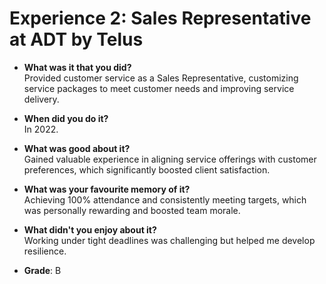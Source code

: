 # Experience 2: Sales Representative at ADT by Telus

- **What was it that you did?**  
  Provided customer service as a Sales Representative, customizing service packages to meet customer needs and improving service delivery.

- **When did you do it?**  
  In 2022.

- **What was good about it?**  
  Gained valuable experience in aligning service offerings with customer preferences, which significantly boosted client satisfaction.

- **What was your favourite memory of it?**  
  Achieving 100% attendance and consistently meeting targets, which was personally rewarding and boosted team morale.

- **What didn't you enjoy about it?**  
  Working under tight deadlines was challenging but helped me develop resilience.

- **Grade**: B
